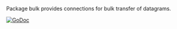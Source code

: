 Package bulk provides connections for bulk transfer of datagrams.

[![GoDoc](https://godoc.org/github.com/mikioh/bulk?status.png)](https://godoc.org/github.com/mikioh/bulk)
